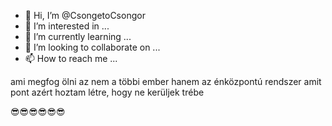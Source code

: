 - 👋 Hi, I’m @CsongetoCsongor
- 👀 I’m interested in ...
- 🌱 I’m currently learning ...
- 💞️ I’m looking to collaborate on ...
- 📫 How to reach me ...

<!---
CsongetoCsongor/CsongetoCsongor is a ✨ special ✨ repository because its `README.md` (this file) appears on your GitHub profile.
You can click the Preview link to take a look at your changes.
--->

ami megfog ölni az nem a többi ember hanem az énközpontú rendszer amit pont azért hoztam létre, hogy ne kerüljek trébe

😎😎😎😎😎😎

